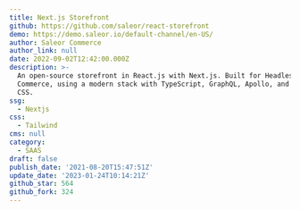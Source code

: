 ```yaml
---
title: Next.js Storefront
github: https://github.com/saleor/react-storefront
demo: https://demo.saleor.io/default-channel/en-US/
author: Saleor Commerce
author_link: null
date: 2022-09-02T12:42:00.000Z
description: >-
  An open-source storefront in React.js with Next.js. Built for Headless
  Commerce, using a modern stack with TypeScript, GraphQL, Apollo, and Tailwind
  CSS.
ssg:
  - Nextjs
css:
  - Tailwind
cms: null
category:
  - SAAS
draft: false
publish_date: '2021-08-20T15:47:51Z'
update_date: '2023-01-24T10:14:21Z'
github_star: 564
github_fork: 324
---
```



